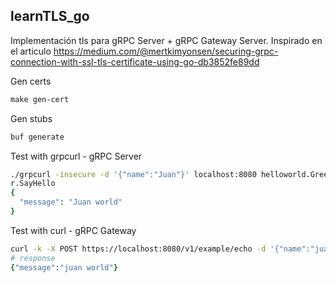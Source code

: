 ## learnTLS_go
Implementación tls para gRPC Server + gRPC Gateway Server. Inspirado en el articulo https://medium.com/@mertkimyonsen/securing-grpc-connection-with-ssl-tls-certificate-using-go-db3852fe89dd 

Gen certs
```makefile
make gen-cert
```

Gen stubs
```zsh
buf generate
```

Test with grpcurl - gRPC Server

```zsh
./grpcurl -insecure -d '{"name":"Juan"}' localhost:8080 helloworld.Greete│
r.SayHello                                                                          
{                                                                                   
  "message": "Juan world"                                                           
}  
```

Test with curl - gRPC Gateway 

```zsh
curl -k -X POST https://localhost:8080/v1/example/echo -d '{"name":"juan"}'
# response
{"message":"juan world"}
```



